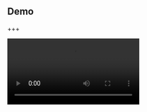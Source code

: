 ## Demo

+++

![Cartoon](https://github.com/k-motoyan/MySlides/tree/master/scaffolding-xcode-project/assets/xcmake_usage.mp4)
